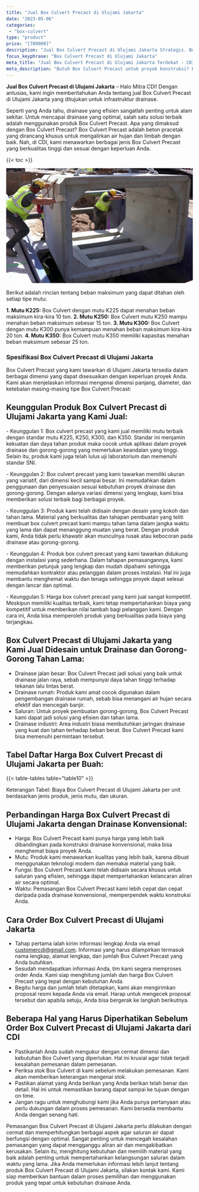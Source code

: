```yaml
---
title: "Jual Box Culvert Precast di Ulujami Jakarta"
date: "2023-05-06"
categories:
 - "box-culvert"
type: "product"
price: "[700000]"
description: "Jual Box Culvert Precast di Ulujami Jakarta Strategis. Box Culvert Precast ini merupakan pilihan prima dalam proyek pembangunan sebagai saluran drainase yang handal dan berkualitas tinggi. Konsultasikan kebutuhan Anda sekarang."
focus_keyphrase: "Box Culvert Precast di Ulujami Jakarta"
meta_title: "Jual Box Culvert Precast di Ulujami Jakarta Terdekat - CDI"
meta_description: "Butuh Box Culvert Precast untuk proyek konstruksi? Kami adalah solusi tepat dengan penawaran kompetitif. Dapatkan informasi sekarang."
---
```


**Jual Box Culvert Precast di Ulujami Jakarta** – Halo Mitra CDI! Dengan antusias, kami ingin memberitahukan Anda tentang jual Box Culvert Precast di Ulujami Jakarta yang ditujukan untuk infrastruktur drainase.

Seperti yang Anda tahu, drainase yang efisien sangatlah penting untuk alam sekitar. Untuk mencapai drainase yang optimal, salah satu solusi terbaik adalah menggunakan produk Box Culvert Precast. Apa yang dimaksud dengan Box Culvert Precast? Box Culvert Precast adalah beton pracetak yang dirancang khusus untuk mengalirkan air hujan dan limbah dengan baik. Nah, di CDI, kami menawarkan berbagai jenis Box Culvert Precast yang berkualitas tinggi dan sesuai dengan keperluan Anda.

{{< toc >}}

![Jual Box Culvert Precast di Ulujami Jakarta](/images/box-culvert/box-culvert-14.jpg)

Berikut adalah rincian tentang beban maksimum yang dapat ditahan oleh setiap tipe mutu:

**1\. Mutu K225:** Box Culvert dengan mutu K225 dapat menahan beban maksimum kira-kira 10 ton.
**2\. Mutu K250:** Box Culvert mutu K250 mampu menahan beban maksimum sebesar 15 ton.
**3\. Mutu K300:** Box Culvert dengan mutu K300 punya kemampuan menahan beban maksimum kira-kira 20 ton.
**4\. Mutu K350:** Box Culvert mutu K350 memiliki kapasitas menahan beban maksimum sebesar 25 ton.

### Spesifikasi Box Culvert Precast di Ulujami Jakarta

Box Culvert Precast yang kami tawarkan di Ulujami Jakarta tersedia dalam berbagai dimensi yang dapat disesuaikan dengan keperluan proyek Anda. Kami akan menjelaskan informasi mengenai dimensi panjang, diameter, dan ketebalan masing-masing tipe Box Culvert Precast: 

## Keunggulan Produk Box Culvert Precast di Ulujami Jakarta yang Kami Jual:

\- Keunggulan 1: Box culvert precast yang kami jual memiliki mutu terbaik dengan standar mutu K225, K250, K300, dan K350. Standar ini menjamin kekuatan dan daya tahan produk maka cocok untuk aplikasi dalam proyek drainase dan gorong-gorong yang memerlukan keandalan yang tinggi. Selain itu, produk kami juga telah lulus uji laboratorium dan memenuhi standar SNI.

\- Keunggulan 2: Box culvert precast yang kami tawarkan memiliki ukuran yang variatif, dari dimensi kecil sampai besar. Ini memudahkan dalam penggunaan dan penyesuaian sesuai kebutuhan proyek drainase dan gorong-gorong. Dengan adanya variasi dimensi yang lengkap, kami bisa memberikan solusi terbaik bagi berbagai proyek.

\- Keunggulan 3: Produk kami telah didisain dengan desain yang kokoh dan tahan lama. Material yang berkualitas dan tahapan pembuatan yang teliti membuat box culvert precast kami mampu tahan lama dalam jangka waktu yang lama dan dapat menanggung muatan yang berat. Dengan produk kami, Anda tidak perlu khawatir akan munculnya rusak atau kebocoran pada drainase atau gorong-gorong.

\- Keunggulan 4: Produk box culvert precast yang kami tawarkan didukung dengan instalasi yang sederhana. Dalam tahapan pemasangannya, kami memberikan petunjuk yang lengkap dan mudah dipahami sehingga memudahkan kontraktor atau pelanggan dalam proses instalasi. Hal ini juga membantu menghemat waktu dan tenaga sehingga proyek dapat selesai dengan lancar dan optimal.

\- Keunggulan 5: Harga box culvert precast yang kami jual sangat kompetitif. Meskipun memiliki kualitas terbaik, kami tetap mempertahankan biaya yang kompetitif untuk memberikan nilai tambah bagi pelanggan kami. Dengan cara ini, Anda bisa memperoleh produk yang berkualitas pada biaya yang terjangkau.

## Box Culvert Precast di Ulujami Jakarta yang Kami Jual Didesain untuk Drainase dan Gorong-Gorong Tahan Lama:

*   Drainase jalan besar: Box Culvert Precast jadi solusi yang baik untuk drainase jalan raya, sebab mempunyai daya tahan tinggi terhadap tekanan lalu lintas berat.
*   Drainase rumah: Produk kami amat cocok digunakan dalam pengembangan drainase rumah, sebab bisa menangani air hujan secara efektif dan mencegah banjir.
*   Saluran: Untuk proyek pembuatan gorong-gorong, Box Culvert Precast kami dapat jadi solusi yang efisien dan tahan lama.
*   Drainase industri: Area industri biasa membutuhkan jaringan drainase yang kuat dan tahan terhadap beban berat. Box Culvert Precast kami bisa memenuhi permintaan tersebut.

## Tabel Daftar Harga Box Culvert Precast di Ulujami Jakarta per Buah:

{{< table-tables table="table10" >}}

Keterangan Tabel: Biaya Box Culvert Precast di Ulujami Jakarta per unit berdasarkan jenis produk, jenis mutu, dan ukuran.

## Perbandingan Harga Box Culvert Precast di Ulujami Jakarta dengan Drainase Konvensional:

*   Harga: Box Culvert Precast kami punya harga yang lebih baik dibandingkan pada konstruksi drainase konvensional, maka bisa menghemat biaya proyek Anda.
*   Mutu: Produk kami menawarkan kualitas yang lebih baik, karena dibuat menggunakan teknologi modern dan memakai material yang baik.
*   Fungsi: Box Culvert Precast kami telah didisain secara khusus untuk saluran yang efisien, sehingga dapat mempertahankan kelancaran aliran air secara optimal.
*   Waktu: Pemasangan Box Culvert Precast kami lebih cepat dan cepat daripada pada drainase konvensional, memperpendek waktu konstruksi Anda.

## Cara Order Box Culvert Precast di Ulujami Jakarta

*   Tahap pertama ialah kirim informasi lengkap Anda via email customercdi@gmail.com. Informasi yang harus dilampirkan termasuk nama lengkap, alamat lengkap, dan jumlah Box Culvert Precast yang Anda butuhkan.
*   Sesudah mendapatkan informasi Anda, tim kami segera memproses order Anda. Kami siap menghitung jumlah dan harga Box Culvert Precast yang tepat dengan kebutuhan Anda.
*   Begitu harga dan jumlah telah ditetapkan, kami akan mengirimkan proposal resmi kepada Anda via email. Harap untuk mengecek proposal tersebut dan apabila setuju, Anda bisa bergerak ke langkah berikutnya.

## Beberapa Hal yang Harus Diperhatikan Sebelum Order Box Culvert Precast di Ulujami Jakarta dari CDI

*   Pastikanlah Anda sudah mengukur dengan cermat dimensi dan kebutuhan Box Culvert yang diperlukan. Hal ini krusial agar tidak terjadi kesalahan pemesanan dalam pemesanan.
*   Periksa stok Box Culvert di kami sebelum melakukan pemesanan. Kami akan memberikan keterangan mengenai stok.
*   Pastikan alamat yang Anda berikan yang Anda berikan telah benar dan detail. Hal ini untuk memastikan barang dapat sampai ke tujuan dengan on time.
*   Jangan ragu untuk menghubungi kami jika Anda punya pertanyaan atau perlu dukungan dalam proses pemesanan. Kami bersedia membantu Anda dengan senang hati.

Pemasangan Box Culvert Precast di Ulujami Jakarta perlu dilakukan dengan cermat dan memperhitungkan berbagai aspek agar saluran air dapat berfungsi dengan optimal. Sangat penting untuk mencegah kesalahan pemasangan yang dapat mengganggu aliran air dan mengakibatkan kerusakan. Selain itu, menghitung kebutuhan dan memilih material yang baik adalah penting untuk mempertahankan kelangsungan saluran dalam waktu yang lama. Jika Anda memerlukan informasi lebih lanjut tentang produk Box Culvert Precast di Ulujami Jakarta, silakan kontak kami. Kami siap memberikan bantuan dalam proses pemilihan dan menggunakan produk yang tepat untuk kebutuhan drainase Anda.